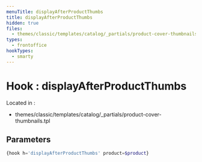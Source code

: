 ```yaml
---
menuTitle: displayAfterProductThumbs
title: displayAfterProductThumbs
hidden: true
files:
  - themes/classic/templates/catalog/_partials/product-cover-thumbnails.tpl
types:
  - frontoffice
hookTypes:
  - smarty
---
```


# Hook : displayAfterProductThumbs

Located in :

  - themes/classic/templates/catalog/_partials/product-cover-thumbnails.tpl

## Parameters

```php
{hook h='displayAfterProductThumbs' product=$product}
```